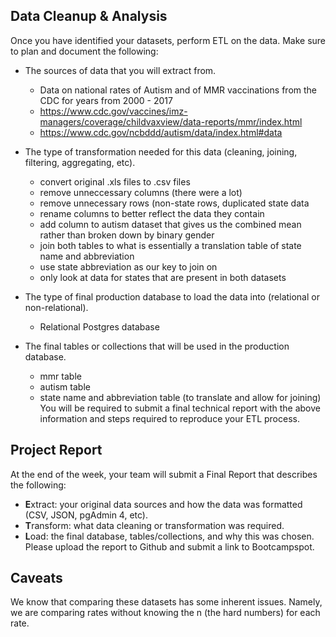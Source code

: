 ## Data Cleanup & Analysis

Once you have identified your datasets, perform ETL on the data. Make sure to plan and document the following:
* The sources of data that you will extract from.
	- Data on national rates of Autism and of MMR vaccinations from the CDC for years from 2000 - 2017
	- https://www.cdc.gov/vaccines/imz-managers/coverage/childvaxview/data-reports/mmr/index.html
	- https://www.cdc.gov/ncbddd/autism/data/index.html#data

* The type of transformation needed for this data (cleaning, joining, filtering, aggregating, etc).
	- convert original .xls files to .csv files
	- remove unneccessary columns (there were a lot)
	- remove unnecessary rows (non-state rows, duplicated state data
	- rename columns to better reflect the data they contain
	- add column to autism dataset that gives us the combined mean rather than broken down by binary gender
	- join both tables to what is essentially a translation table of state name and abbreviation
	- use state abbreviation as our key to join on
	- only look at data for states that are present in both datasets

* The type of final production database to load the data into (relational or non-relational).
	- Relational Postgres database
* The final tables or collections that will be used in the production database.
	- mmr table
	- autism table
	- state name and abbreviation table (to translate and allow for joining)
You will be required to submit a final technical report with the above information and steps required to reproduce your ETL process.

## Project Report

At the end of the week, your team will submit a Final Report that describes the following:
* **E**xtract: your original data sources and how the data was formatted (CSV, JSON, pgAdmin 4, etc).
* **T**ransform: what data cleaning or transformation was required.
* **L**oad: the final database, tables/collections, and why this was chosen.
Please upload the report to Github and submit a link to Bootcampspot.

## Caveats
We know that comparing these datasets has some inherent issues. Namely, we are comparing rates without knowing the n (the hard numbers)
for each rate.  

